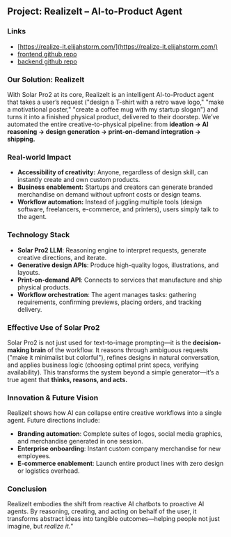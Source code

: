 ## Project: RealizeIt – AI-to-Product Agent

### Links

- [https://realize-it.elijahstorm.com/](https://realize-it.elijahstorm.com/)
- [frontend github repo](https://github.com/elijahstorm/realize-it)
- [backend github repo](https://github.com/elijahstorm/realize-it-backend)

### Our Solution: RealizeIt

With Solar Pro2 at its core, RealizeIt is an intelligent AI-to-Product agent that takes a user’s request ("design a T-shirt with a retro wave logo," "make a motivational poster," "create a coffee mug with my startup slogan") and turns it into a finished physical product, delivered to their doorstep. We’ve automated the entire creative-to-physical pipeline: from **ideation → AI reasoning → design generation → print-on-demand integration → shipping.**

### Real-world Impact

- **Accessibility of creativity:** Anyone, regardless of design skill, can instantly create and own custom products.
- **Business enablement:** Startups and creators can generate branded merchandise on demand without upfront costs or design teams.
- **Workflow automation:** Instead of juggling multiple tools (design software, freelancers, e-commerce, and printers), users simply talk to the agent.

### Technology Stack

- **Solar Pro2 LLM**: Reasoning engine to interpret requests, generate creative directions, and iterate.
- **Generative design APIs**: Produce high-quality logos, illustrations, and layouts.
- **Print-on-demand API**: Connects to services that manufacture and ship physical products.
- **Workflow orchestration**: The agent manages tasks: gathering requirements, confirming previews, placing orders, and tracking delivery.

### Effective Use of Solar Pro2

Solar Pro2 is not just used for text-to-image prompting—it is the **decision-making brain** of the workflow. It reasons through ambiguous requests ("make it minimalist but colorful"), refines designs in natural conversation, and applies business logic (choosing optimal print specs, verifying availability). This transforms the system beyond a simple generator—it’s a true agent that **thinks, reasons, and acts.**

### Innovation & Future Vision

RealizeIt shows how AI can collapse entire creative workflows into a single agent. Future directions include:

- **Branding automation**: Complete suites of logos, social media graphics, and merchandise generated in one session.
- **Enterprise onboarding**: Instant custom company merchandise for new employees.
- **E-commerce enablement**: Launch entire product lines with zero design or logistics overhead.

### Conclusion

RealizeIt embodies the shift from reactive AI chatbots to proactive AI agents. By reasoning, creating, and acting on behalf of the user, it transforms abstract ideas into tangible outcomes—helping people not just imagine, but _realize it._"
